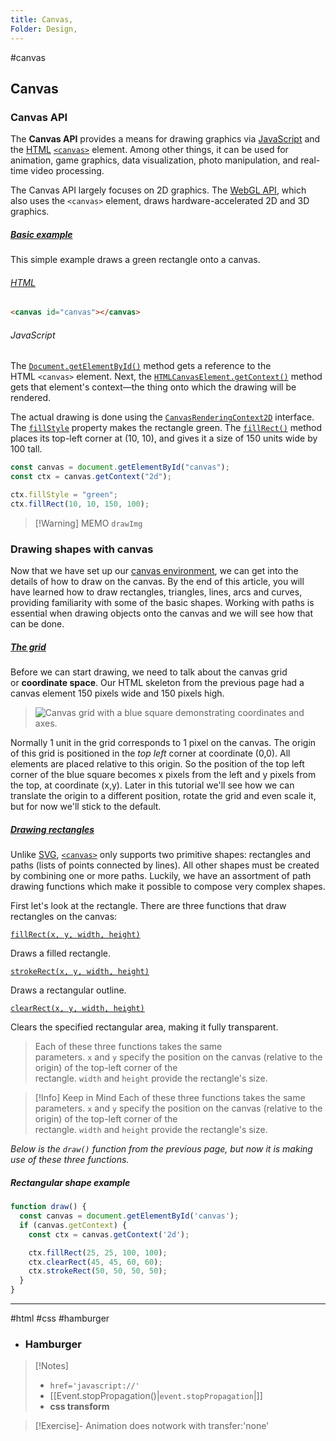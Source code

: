 ```yaml
---
title: Canvas,
Folder: Design,
---
```

#canvas
## Canvas

### Canvas API

The **Canvas API** provides a means for drawing graphics via [JavaScript](https://developer.mozilla.org/en-US/docs/Web/JavaScript) and the [HTML](https://developer.mozilla.org/en-US/docs/Web/HTML) [`<canvas>`](https://developer.mozilla.org/en-US/docs/Web/HTML/Element/canvas) element. Among other things, it can be used for animation, game graphics, data visualization, photo manipulation, and real-time video processing.

The Canvas API largely focuses on 2D graphics. The [WebGL API](https://developer.mozilla.org/en-US/docs/Web/API/WebGL_API), which also uses the `<canvas>` element, draws hardware-accelerated 2D and 3D graphics.

##### [Basic example](https://developer.mozilla.org/en-US/docs/Web/API/Canvas_API#basic_example "Permalink to Basic example")

This simple example draws a green rectangle onto a canvas.

###### [HTML](https://developer.mozilla.org/en-US/docs/Web/API/Canvas_API#html "Permalink to HTML")

```html
<canvas id="canvas"></canvas>
```

###### JavaScript

The [`Document.getElementById()`](https://developer.mozilla.org/en-US/docs/Web/API/Document/getElementById) method gets a reference to the HTML `<canvas>` element. Next, the [`HTMLCanvasElement.getContext()`](https://developer.mozilla.org/en-US/docs/Web/API/HTMLCanvasElement/getContext) method gets that element's context—the thing onto which the drawing will be rendered.

The actual drawing is done using the [`CanvasRenderingContext2D`](https://developer.mozilla.org/en-US/docs/Web/API/CanvasRenderingContext2D) interface. The [`fillStyle`](https://developer.mozilla.org/en-US/docs/Web/API/CanvasRenderingContext2D/fillStyle "fillStyle") property makes the rectangle green. The [`fillRect()`](https://developer.mozilla.org/en-US/docs/Web/API/CanvasRenderingContext2D/fillRect "fillRect()") method places its top-left corner at (10, 10), and gives it a size of 150 units wide by 100 tall.

```js
const canvas = document.getElementById("canvas");
const ctx = canvas.getContext("2d");

ctx.fillStyle = "green";
ctx.fillRect(10, 10, 150, 100);
```
> [!Warning] MEMO
>  `drawImg`

### Drawing shapes with canvas

Now that we have set up our [canvas environment](https://developer.mozilla.org/en-US/docs/Web/API/Canvas_API/Tutorial/Basic_usage), we can get into the details of how to draw on the canvas. By the end of this article, you will have learned how to draw rectangles, triangles, lines, arcs and curves, providing familiarity with some of the basic shapes. Working with paths is essential when drawing objects onto the canvas and we will see how that can be done.

##### [The grid](https://developer.mozilla.org/en-US/docs/Web/API/Canvas_API/Tutorial/Drawing_shapes#the_grid "Permalink to The grid")

Before we can start drawing, we need to talk about the canvas grid or **coordinate space**. Our HTML skeleton from the previous page had a canvas element 150 pixels wide and 150 pixels high.

>  ![Canvas grid with a blue square demonstrating coordinates and axes.](https://developer.mozilla.org/en-US/docs/Web/API/Canvas_API/Tutorial/Drawing_shapes/canvas_default_grid.png)

Normally 1 unit in the grid corresponds to 1 pixel on the canvas. The origin of this grid is positioned in the _top left_ corner at coordinate (0,0). All elements are placed relative to this origin. So the position of the top left corner of the blue square becomes x pixels from the left and y pixels from the top, at coordinate (x,y). Later in this tutorial we'll see how we can translate the origin to a different position, rotate the grid and even scale it, but for now we'll stick to the default.

##### [Drawing rectangles](https://developer.mozilla.org/en-US/docs/Web/API/Canvas_API/Tutorial/Drawing_shapes#drawing_rectangles "Permalink to Drawing rectangles")

Unlike [SVG](https://developer.mozilla.org/en-US/docs/Glossary/SVG), [`<canvas>`](https://developer.mozilla.org/en-US/docs/Web/HTML/Element/canvas) only supports two primitive shapes: rectangles and paths (lists of points connected by lines). All other shapes must be created by combining one or more paths. Luckily, we have an assortment of path drawing functions which make it possible to compose very complex shapes.

First let's look at the rectangle. There are three functions that draw rectangles on the canvas:

[`fillRect(x, y, width, height)`](https://developer.mozilla.org/en-US/docs/Web/API/CanvasRenderingContext2D/fillRect "fillRect(x, y, width, height)")

Draws a filled rectangle.

[`strokeRect(x, y, width, height)`](https://developer.mozilla.org/en-US/docs/Web/API/CanvasRenderingContext2D/strokeRect "strokeRect(x, y, width, height)")

Draws a rectangular outline.

[`clearRect(x, y, width, height)`](https://developer.mozilla.org/en-US/docs/Web/API/CanvasRenderingContext2D/clearRect "clearRect(x, y, width, height)")

Clears the specified rectangular area, making it fully transparent.
> Each of these three functions takes the same parameters. `x` and `y` specify the position on the canvas (relative to the origin) of the top-left corner of the rectangle. `width` and `height` provide the rectangle's size.

> [!Info] Keep in Mind
>  Each of these three functions takes the same parameters. `x` and `y` specify the position on the canvas (relative to the origin) of the top-left corner of the rectangle. `width` and `height` provide the rectangle's size.

*Below is the `draw()` function from the previous page, but now it is making use of these three functions.*

##### Rectangular shape example

```js
function draw() {
  const canvas = document.getElementById('canvas');
  if (canvas.getContext) {
    const ctx = canvas.getContext('2d');

    ctx.fillRect(25, 25, 100, 100);
    ctx.clearRect(45, 45, 60, 60);
    ctx.strokeRect(50, 50, 50, 50);
  }
}
```

---
#html  #css #hamburger

- ### Hamburger

> [!Notes] 
>  * `href='javascript://'`
>  * [[Event.stopPropagation()|`event.stopPropagation`|]]
>  * **css transform**


> [!Exercise]-
>  Animation does notwork with transfer:'none'